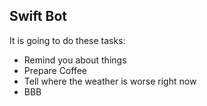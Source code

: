 ## Swift Bot

It is going to do these tasks:
- Remind you about things
- Prepare Coffee
- Tell where the weather is worse right now
- BBB
